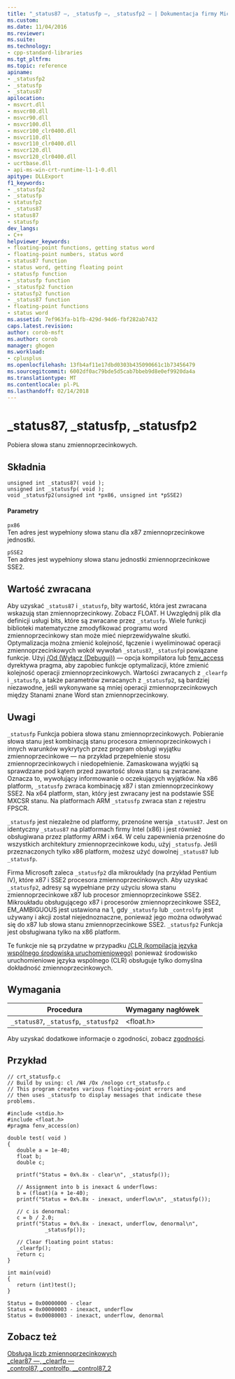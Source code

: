 ```yaml
---
title: "_status87 —, _statusfp —, _statusfp2 — | Dokumentacja firmy Microsoft"
ms.custom: 
ms.date: 11/04/2016
ms.reviewer: 
ms.suite: 
ms.technology:
- cpp-standard-libraries
ms.tgt_pltfrm: 
ms.topic: reference
apiname:
- _statusfp2
- _statusfp
- _status87
apilocation:
- msvcrt.dll
- msvcr80.dll
- msvcr90.dll
- msvcr100.dll
- msvcr100_clr0400.dll
- msvcr110.dll
- msvcr110_clr0400.dll
- msvcr120.dll
- msvcr120_clr0400.dll
- ucrtbase.dll
- api-ms-win-crt-runtime-l1-1-0.dll
apitype: DLLExport
f1_keywords:
- _statusfp2
- _statusfp
- statusfp2
- _status87
- status87
- statusfp
dev_langs:
- C++
helpviewer_keywords:
- floating-point functions, getting status word
- floating-point numbers, status word
- status87 function
- status word, getting floating point
- statusfp function
- _statusfp function
- _statusfp2 function
- statusfp2 function
- _status87 function
- floating-point functions
- status word
ms.assetid: 7ef963fa-b1fb-429d-94d6-fbf282ab7432
caps.latest.revision: 
author: corob-msft
ms.author: corob
manager: ghogen
ms.workload:
- cplusplus
ms.openlocfilehash: 13fb4af11e17dbd0303b435090661c1b73456479
ms.sourcegitcommit: 6002df0ac79bde5d5cab7bbeb9d8e0ef9920da4a
ms.translationtype: MT
ms.contentlocale: pl-PL
ms.lasthandoff: 02/14/2018
---
```

# <a name="status87-statusfp-statusfp2"></a>_status87, _statusfp, _statusfp2
Pobiera słowa stanu zmiennoprzecinkowych.  
  
## <a name="syntax"></a>Składnia  
  
```  
unsigned int _status87( void );  
unsigned int _statusfp( void );  
void _statusfp2(unsigned int *px86, unsigned int *pSSE2)  
```  
  
#### <a name="parameters"></a>Parametry  
 `px86`  
 Ten adres jest wypełniony słowa stanu dla x87 zmiennoprzecinkowe jednostki.  
  
 `pSSE2`  
 Ten adres jest wypełniony słowa stanu jednostki zmiennoprzecinkowe SSE2.  
  
## <a name="return-value"></a>Wartość zwracana  
 Aby uzyskać `_status87` i `_statusfp`, bity wartość, która jest zwracana wskazują stan zmiennoprzecinkowy. Zobacz FLOAT. H Uwzględnij plik dla definicji usługi bits, które są zwracane przez `_statusfp`. Wiele funkcji biblioteki matematyczne zmodyfikować programu word zmiennoprzecinkowy stan może mieć nieprzewidywalne skutki. Optymalizacja można zmienić kolejność, łączenie i wyeliminować operacji zmiennoprzecinkowych wokół wywołań `_status87`, `_statusfp`i powiązane funkcje. Użyj [/Od (Wyłącz (Debuguj))](../../build/reference/od-disable-debug.md) — opcja kompilatora lub [fenv_access](../../preprocessor/fenv-access.md) dyrektywa pragma, aby zapobiec funkcje optymalizacji, które zmienić kolejność operacji zmiennoprzecinkowych. Wartości zwracanych z `_clearfp` i `_statusfp`, a także parametrów zwracanych z `_statusfp2`, są bardziej niezawodne, jeśli wykonywane są mniej operacji zmiennoprzecinkowych między Stanami znane Word stan zmiennoprzecinkowy.  
  
## <a name="remarks"></a>Uwagi  
 `_statusfp` Funkcja pobiera słowa stanu zmiennoprzecinkowych. Pobieranie słowa stanu jest kombinacją stanu procesora zmiennoprzecinkowych i innych warunków wykrytych przez program obsługi wyjątku zmiennoprzecinkowe — na przykład przepełnienie stosu zmiennoprzecinkowych i niedopełnienie. Zamaskowana wyjątki są sprawdzane pod kątem przed zawartość słowa stanu są zwracane. Oznacza to, wywołujący informowanie o oczekujących wyjątków. Na x86 platform, `_statusfp` zwraca kombinację x87 i stan zmiennoprzecinkowy SSE2. Na x64 platform, stan, który jest zwracany jest na podstawie SSE MXCSR stanu. Na platformach ARM `_statusfp` zwraca stan z rejestru FPSCR.  
  
 `_statusfp` jest niezależne od platformy, przenośne wersja `_status87`. Jest on identyczny `_status87` na platformach firmy Intel (x86) i jest również obsługiwana przez platformy ARM i x64. W celu zapewnienia przenośne do wszystkich architektury zmiennoprzecinkowe kodu, użyj `_statusfp`. Jeśli przeznaczonych tylko x86 platform, możesz użyć dowolnej `_status87` lub `_statusfp`.  
  
 Firma Microsoft zaleca `_statusfp2` dla mikroukłady (na przykład Pentium IV), które x87 i SSE2 procesora zmiennoprzecinkowych. Aby uzyskać `_statusfp2`, adresy są wypełniane przy użyciu słowa stanu zmiennoprzecinkowe x87 lub procesor zmiennoprzecinkowe SSE2. Mikroukładu obsługującego x87 i procesorów zmiennoprzecinkowe SSE2, EM_AMBIGUOUS jest ustawiona na 1, gdy `_statusfp` lub `_controlfp` jest używany i akcji został niejednoznaczne, ponieważ jego można odwoływać się do x87 lub słowa stanu zmiennoprzecinkowe SSE2. `_statusfp2` Funkcja jest obsługiwana tylko na x86 platform.  
  
 Te funkcje nie są przydatne w przypadku [/CLR (kompilacja języka wspólnego środowiska uruchomieniowego)](../../build/reference/clr-common-language-runtime-compilation.md) ponieważ środowisko uruchomieniowe języka wspólnego (CLR) obsługuje tylko domyślna dokładność zmiennoprzecinkowych.  
  
## <a name="requirements"></a>Wymagania  
  
|Procedura|Wymagany nagłówek|  
|-------------|---------------------|  
|`_status87`, `_statusfp`, `_statusfp2`|\<float.h>|  
  
 Aby uzyskać dodatkowe informacje o zgodności, zobacz [zgodności](../../c-runtime-library/compatibility.md).  
  
## <a name="example"></a>Przykład  
  
```  
// crt_statusfp.c  
// Build by using: cl /W4 /Ox /nologo crt_statusfp.c  
// This program creates various floating-point errors and  
// then uses _statusfp to display messages that indicate these problems.  
  
#include <stdio.h>  
#include <float.h>  
#pragma fenv_access(on)  
  
double test( void )  
{  
   double a = 1e-40;  
   float b;  
   double c;  
  
   printf("Status = 0x%.8x - clear\n", _statusfp());  
  
   // Assignment into b is inexact & underflows:   
   b = (float)(a + 1e-40);  
   printf("Status = 0x%.8x - inexact, underflow\n", _statusfp());  
  
   // c is denormal:   
   c = b / 2.0;   
   printf("Status = 0x%.8x - inexact, underflow, denormal\n",   
            _statusfp());  
  
   // Clear floating point status:   
   _clearfp();  
   return c;  
}  
  
int main(void)  
{  
   return (int)test();  
}  
```  
  
```Output  
Status = 0x00000000 - clear  
Status = 0x00000003 - inexact, underflow  
Status = 0x00080003 - inexact, underflow, denormal  
```  
  
## <a name="see-also"></a>Zobacz też  
 [Obsługa liczb zmiennoprzecinkowych](../../c-runtime-library/floating-point-support.md)   
 [_clear87 —, _clearfp —](../../c-runtime-library/reference/clear87-clearfp.md)   
 [_control87, _controlfp, \__control87_2](../../c-runtime-library/reference/control87-controlfp-control87-2.md)